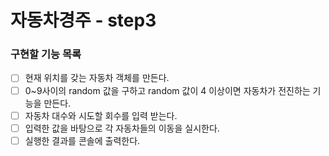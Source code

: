 # 자동차경주 - step3

### 구현할 기능 목록

- [ ] 현재 위치를 갖는 자동차 객체를 만든다.
- [ ] 0~9사이의 random 값을 구하고 random 값이 4 이상이면 자동차가 전진하는 기능을 만든다.
- [ ] 자동차 대수와 시도할 회수를 입력 받는다.
- [ ] 입력한 값을 바탕으로 각 자동차들의 이동을 실시한다.
- [ ] 실행한 결과를 콘솔에 출력한다.